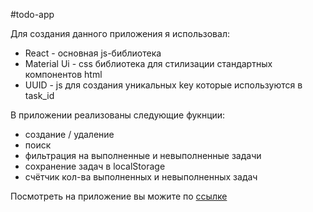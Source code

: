 #todo-app

Для создания данного приложения я использовал:
- React - основная js-библиотека
- Material Ui - css библиотека для стилизации стандартных компонентов html
- UUID - js для создания уникальных key которые используются в task_id

В приложении реализованы следующие фукнции:
- создание / удаление
- поиск
- фильтрация на выполненные и невыполненные задачи
- сохранение задач в localStorage
- счётчик кол-ва выполненных и невыполненных задач

 Посмотреть на приложение вы можите по <a href="https://chopperqt.github.io/simple-todo-app/">ссылке</a>
